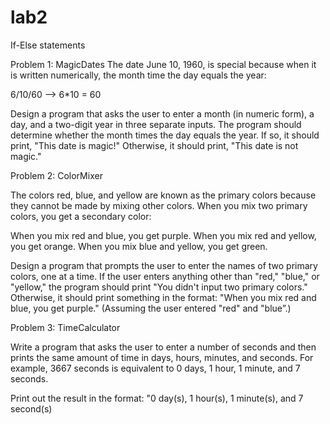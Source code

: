 # lab2
If-Else statements

Problem 1: MagicDates 
The date June 10, 1960, is special because when it is written numerically, the month time the day equals the year: 

6/10/60 --> 6*10 = 60 

Design a program that asks the user to enter a month (in numeric form), a day, and a two-digit year in three separate inputs. The program should determine whether the month times the day equals the year. If so, it should print, "This date is magic!" Otherwise, it should print, "This date is not magic."

Problem 2: ColorMixer 

The colors red, blue, and yellow are known as the primary colors because they cannot be made by mixing other colors. When you mix two primary colors, you get a secondary color: 

When you mix red and blue, you get purple. 
When you mix red and yellow, you get orange. 
When you mix blue and yellow, you get green. 

Design a program that prompts the user to enter the names of two primary colors, one at a time. If the user enters anything other than "red," "blue," or "yellow," the program should print "You didn't input two primary colors." Otherwise, it should print something in the format: "When you mix red and blue, you get purple." (Assuming the user entered "red" and "blue”.) 

Problem 3: TimeCalculator 

Write a program that asks the user to enter a number of seconds and then prints the same amount of time in days, hours, minutes, and seconds. For example, 3667 seconds is equivalent to 0 days, 1 hour, 1 minute, and 7 seconds. 

Print out the result in the format: "0 day(s), 1 hour(s), 1 minute(s), and 7 second(s)


